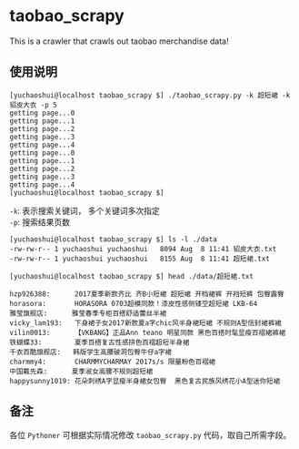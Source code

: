# taobao_scrapy
This is a crawler that crawls out taobao merchandise data!

## 使用说明
```
[yuchaoshui@localhost taobao_scrapy $] ./taobao_scrapy.py -k 超短裙 -k 貂皮大衣 -p 5
getting page...0
getting page...1
getting page...2
getting page...3
getting page...4
getting page...0
getting page...1
getting page...2
getting page...3
getting page...4
[yuchaoshui@localhost taobao_scrapy $]
```

`-k`: 表示搜索关键词， 多个关键词多次指定 <br>
`-p`: 搜索结果页数


```
[yuchaoshui@localhost taobao_scrapy $] ls -l ./data
-rw-rw-r-- 1 yuchaoshui yuchaoshui   8094 Aug  8 11:41 貂皮大衣.txt
-rw-rw-r-- 1 yuchaoshui yuchaoshui   8155 Aug  8 11:41 超短裙.txt

[yuchaoshui@localhost taobao_scrapy $] head ./data/超短裙.txt

hzp926388:      2017夏季新款齐比 齐B小短裙 超短裙 开档裙裤 开裆短裤 包臀露臀
horasora:       HORASORA 0703超模同款！漆皮性感侧镂空超短裙 LKB-64
雅莹旗舰店:      雅莹春季专柜百搭舒适蕾丝半裙
vicky_lam193:   下身裙子女2017新款夏a字chic风半身裙短裙 不规则A型信封裙裤裙
vilin0013:      【VKBANG】正品Ann teano 明星同款 黑色百搭时髦显瘦百褶裙裤裙
铁蝴蝶33:        夏季百搭复古性感拼色百褶超短半身裙
千衣百酷旗舰店:   韩版学生高腰破洞包臀牛仔a字裙
charmmy4:       CHARMMYCHARMAY 2017s/s 限量粉色百褶裙
中国戴先森:      夏季淑女高腰不规则超短裙
happysunny1019: 花朵刺绣A字显瘦半身裙女包臀  黑色复古民族风绣花小A型迷你短裙

```
## 备注

各位 `Pythoner` 可根据实际情况修改 `taobao_scrapy.py` 代码，取自己所需字段。



